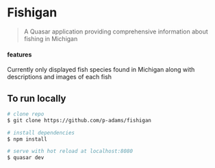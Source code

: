 # Fishigan

> A Quasar application providing comprehensive information about fishing in Michigan 

#### features
Currently only displayed fish species found in Michigan along with descriptions and images of each fish

## To run locally

``` bash
# clone repo
$ git clone https://github.com/p-adams/fishigan

# install dependencies
$ npm install

# serve with hot reload at localhost:8080
$ quasar dev

